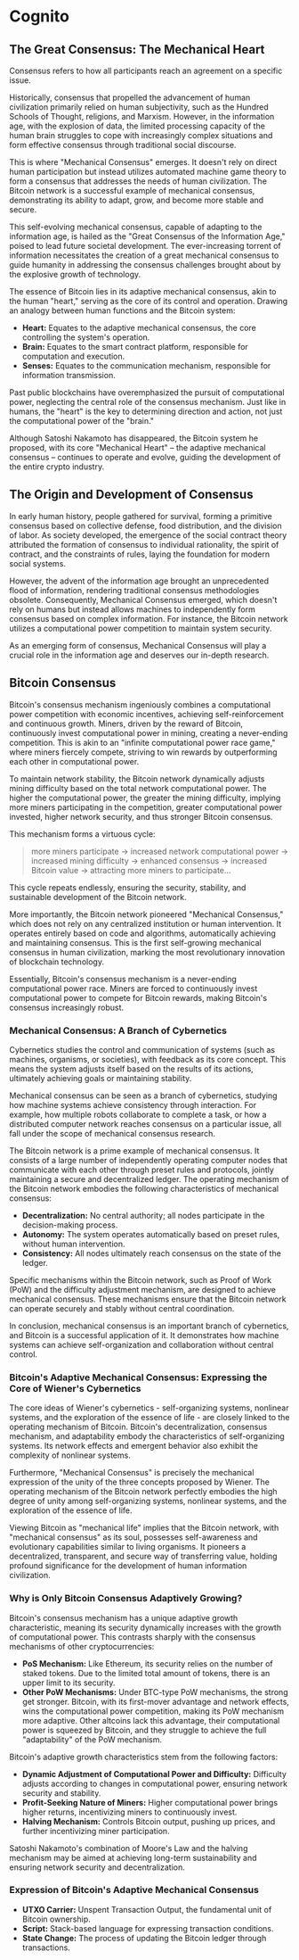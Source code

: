 # Cognito
## The Great Consensus: The Mechanical Heart

Consensus refers to how all participants reach an agreement on a specific issue.

Historically, consensus that propelled the advancement of human civilization primarily relied on human subjectivity, such as the Hundred Schools of Thought, religions, and Marxism. However, in the information age, with the explosion of data, the limited processing capacity of the human brain struggles to cope with increasingly complex situations and form effective consensus through traditional social discourse.

This is where "Mechanical Consensus" emerges. It doesn't rely on direct human participation but instead utilizes automated machine game theory to form a consensus that addresses the needs of human civilization. The Bitcoin network is a successful example of mechanical consensus, demonstrating its ability to adapt, grow, and become more stable and secure.

This self-evolving mechanical consensus, capable of adapting to the information age, is hailed as the "Great Consensus of the Information Age," poised to lead future societal development. The ever-increasing torrent of information necessitates the creation of a great mechanical consensus to guide humanity in addressing the consensus challenges brought about by the explosive growth of technology.

The essence of Bitcoin lies in its adaptive mechanical consensus, akin to the human "heart," serving as the core of its control and operation. Drawing an analogy between human functions and the Bitcoin system:

* **Heart:**  Equates to the adaptive mechanical consensus, the core controlling the system's operation.
* **Brain:**  Equates to the smart contract platform, responsible for computation and execution.
* **Senses:** Equates to the communication mechanism, responsible for information transmission.

Past public blockchains have overemphasized the pursuit of computational power, neglecting the central role of the consensus mechanism. Just like in humans, the "heart" is the key to determining direction and action, not just the computational power of the "brain."

Although Satoshi Nakamoto has disappeared, the Bitcoin system he proposed, with its core "Mechanical Heart" – the adaptive mechanical consensus – continues to operate and evolve, guiding the development of the entire crypto industry.

## The Origin and Development of Consensus

In early human history, people gathered for survival, forming a primitive consensus based on collective defense, food distribution, and the division of labor. As society developed, the emergence of the social contract theory attributed the formation of consensus to individual rationality, the spirit of contract, and the constraints of rules, laying the foundation for modern social systems.

However, the advent of the information age brought an unprecedented flood of information, rendering traditional consensus methodologies obsolete. Consequently, Mechanical Consensus emerged, which doesn't rely on humans but instead allows machines to independently form consensus based on complex information. For instance, the Bitcoin network utilizes a computational power competition to maintain system security.

As an emerging form of consensus, Mechanical Consensus will play a crucial role in the information age and deserves our in-depth research.

## Bitcoin Consensus

Bitcoin's consensus mechanism ingeniously combines a computational power competition with economic incentives, achieving self-reinforcement and continuous growth. Miners, driven by the reward of Bitcoin, continuously invest computational power in mining, creating a never-ending competition. This is akin to an "infinite computational power race game," where miners fiercely compete, striving to win rewards by outperforming each other in computational power.

To maintain network stability, the Bitcoin network dynamically adjusts mining difficulty based on the total network computational power. The higher the computational power, the greater the mining difficulty, implying more miners participating in the competition, greater computational power invested, higher network security, and thus stronger Bitcoin consensus.

This mechanism forms a virtuous cycle: 

> more miners participate -> increased network computational power -> increased mining difficulty -> enhanced consensus -> increased Bitcoin value -> attracting more miners to participate... 

This cycle repeats endlessly, ensuring the security, stability, and sustainable development of the Bitcoin network.

More importantly, the Bitcoin network pioneered "Mechanical Consensus," which does not rely on any centralized institution or human intervention. It operates entirely based on code and algorithms, automatically achieving and maintaining consensus. This is the first self-growing mechanical consensus in human civilization, marking the most revolutionary innovation of blockchain technology.

Essentially, Bitcoin's consensus mechanism is a never-ending computational power race. Miners are forced to continuously invest computational power to compete for Bitcoin rewards, making Bitcoin's consensus increasingly robust.

### Mechanical Consensus: A Branch of Cybernetics

Cybernetics studies the control and communication of systems (such as machines, organisms, or societies), with feedback as its core concept. This means the system adjusts itself based on the results of its actions, ultimately achieving goals or maintaining stability.

Mechanical consensus can be seen as a branch of cybernetics, studying how machine systems achieve consistency through interaction. For example, how multiple robots collaborate to complete a task, or how a distributed computer network reaches consensus on a particular issue, all fall under the scope of mechanical consensus research.

The Bitcoin network is a prime example of mechanical consensus. It consists of a large number of independently operating computer nodes that communicate with each other through preset rules and protocols, jointly maintaining a secure and decentralized ledger. The operating mechanism of the Bitcoin network embodies the following characteristics of mechanical consensus:

* **Decentralization:** No central authority; all nodes participate in the decision-making process.
* **Autonomy:** The system operates automatically based on preset rules, without human intervention.
* **Consistency:** All nodes ultimately reach consensus on the state of the ledger.

Specific mechanisms within the Bitcoin network, such as Proof of Work (PoW) and the difficulty adjustment mechanism, are designed to achieve mechanical consensus. These mechanisms ensure that the Bitcoin network can operate securely and stably without central coordination.

In conclusion, mechanical consensus is an important branch of cybernetics, and Bitcoin is a successful application of it. It demonstrates how machine systems can achieve self-organization and collaboration without central control.

### Bitcoin's Adaptive Mechanical Consensus: Expressing the Core of Wiener's Cybernetics

The core ideas of Wiener's cybernetics - self-organizing systems, nonlinear systems, and the exploration of the essence of life - are closely linked to the operating mechanism of Bitcoin. Bitcoin's decentralization, consensus mechanism, and adaptability embody the characteristics of self-organizing systems. Its network effects and emergent behavior also exhibit the complexity of nonlinear systems.

Furthermore, "Mechanical Consensus" is precisely the mechanical expression of the unity of the three concepts proposed by Wiener. The operating mechanism of the Bitcoin network perfectly embodies the high degree of unity among self-organizing systems, nonlinear systems, and the exploration of the essence of life.

Viewing Bitcoin as "mechanical life" implies that the Bitcoin network, with "mechanical consensus" as its soul, possesses self-awareness and evolutionary capabilities similar to living organisms. It pioneers a decentralized, transparent, and secure way of transferring value, holding profound significance for the development of human information civilization.

### Why is Only Bitcoin Consensus Adaptively Growing?

Bitcoin's consensus mechanism has a unique adaptive growth characteristic, meaning its security dynamically increases with the growth of computational power. This contrasts sharply with the consensus mechanisms of other cryptocurrencies:

* **PoS Mechanism:**  Like Ethereum, its security relies on the number of staked tokens. Due to the limited total amount of tokens, there is an upper limit to its security.
* **Other PoW Mechanisms:** Under BTC-type PoW mechanisms, the strong get stronger. Bitcoin, with its first-mover advantage and network effects, wins the computational power competition, making its PoW mechanism more adaptive. Other altcoins lack this advantage, their computational power is squeezed by Bitcoin, and they struggle to achieve the full "adaptability" of the PoW mechanism.

Bitcoin's adaptive growth characteristics stem from the following factors:

* **Dynamic Adjustment of Computational Power and Difficulty:** Difficulty adjusts according to changes in computational power, ensuring network security and stability.
* **Profit-Seeking Nature of Miners:** Higher computational power brings higher returns, incentivizing miners to continuously invest.
* **Halving Mechanism:** Controls Bitcoin output, pushing up prices, and further incentivizing miner participation.

Satoshi Nakamoto's combination of Moore's Law and the halving mechanism may be aimed at achieving long-term sustainability and ensuring network security and decentralization.

### Expression of Bitcoin's Adaptive Mechanical Consensus

* **UTXO Carrier:**  Unspent Transaction Output, the fundamental unit of Bitcoin ownership.
* **Script:**  Stack-based language for expressing transaction conditions.
* **State Change:**  The process of updating the Bitcoin ledger through transactions.
